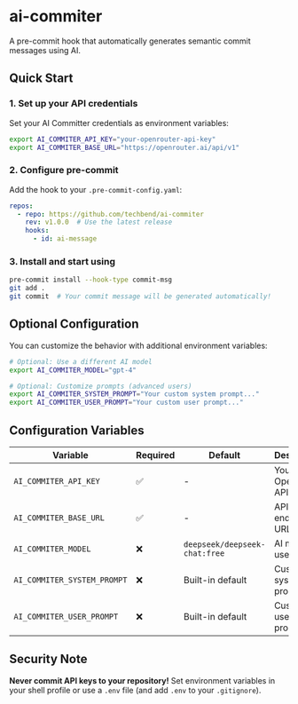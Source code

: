 # ai-commiter

A pre-commit hook that automatically generates semantic commit messages using AI.

## Quick Start

### 1. Set up your API credentials

Set your AI Committer credentials as environment variables:

```bash
export AI_COMMITER_API_KEY="your-openrouter-api-key"
export AI_COMMITER_BASE_URL="https://openrouter.ai/api/v1"
```

### 2. Configure pre-commit

Add the hook to your `.pre-commit-config.yaml`:

```yaml
repos:
  - repo: https://github.com/techbend/ai-commiter
    rev: v1.0.0  # Use the latest release
    hooks:
      - id: ai-message
```

### 3. Install and start using

```bash
pre-commit install --hook-type commit-msg
git add .
git commit  # Your commit message will be generated automatically!
```

## Optional Configuration

You can customize the behavior with additional environment variables:

```bash
# Optional: Use a different AI model
export AI_COMMITER_MODEL="gpt-4"

# Optional: Customize prompts (advanced users)
export AI_COMMITER_SYSTEM_PROMPT="Your custom system prompt..."
export AI_COMMITER_USER_PROMPT="Your custom user prompt..."
```

## Configuration Variables

| Variable | Required | Default | Description |
|----------|----------|---------|-------------|
| `AI_COMMITER_API_KEY` | ✅ | - | Your OpenRouter API key |
| `AI_COMMITER_BASE_URL` | ✅ | - | API endpoint URL |
| `AI_COMMITER_MODEL` | ❌ | `deepseek/deepseek-chat:free` | AI model to use |
| `AI_COMMITER_SYSTEM_PROMPT` | ❌ | Built-in default | Custom system prompt |
| `AI_COMMITER_USER_PROMPT` | ❌ | Built-in default | Custom user prompt |

## Security Note

**Never commit API keys to your repository!** Set environment variables in your shell profile or use a `.env` file (and add `.env` to your `.gitignore`).
